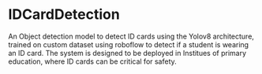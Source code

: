 # IDCardDetection
An Object detection model to detect ID cards using the Yolov8 architecture, trained on custom dataset using roboflow to detect if a student is wearing an ID card. The system is designed to be deployed in Institues of primary education, where ID cards can be critical for safety.
